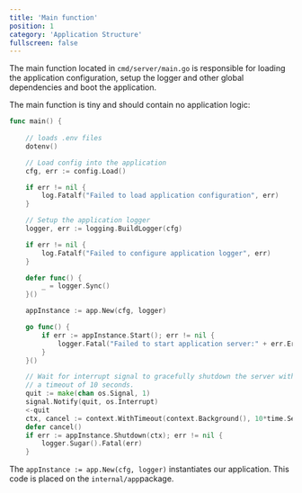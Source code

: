 ```yaml
---
title: 'Main function'
position: 1
category: 'Application Structure'
fullscreen: false
---
```


The main function located in `cmd/server/main.go` is responsible for loading the application configuration, setup the logger and other global dependencies and boot the application.

The main function is tiny and should contain no application logic:

```go
func main() {
    
    // loads .env files
	dotenv()

	// Load config into the application
	cfg, err := config.Load()

	if err != nil {
		log.Fatalf("Failed to load application configuration", err)
	}

	// Setup the application logger
	logger, err := logging.BuildLogger(cfg)

	if err != nil {
		log.Fatalf("Failed to configure application logger", err)
	}

	defer func() {
		_ = logger.Sync()
	}()

	appInstance := app.New(cfg, logger)

	go func() {
		if err := appInstance.Start(); err != nil {
			logger.Fatal("Failed to start application server:" + err.Error())
		}
	}()

	// Wait for interrupt signal to gracefully shutdown the server with
	// a timeout of 10 seconds.
	quit := make(chan os.Signal, 1)
	signal.Notify(quit, os.Interrupt)
	<-quit
	ctx, cancel := context.WithTimeout(context.Background(), 10*time.Second)
	defer cancel()
	if err := appInstance.Shutdown(ctx); err != nil {
		logger.Sugar().Fatal(err)
	}
```

The `appInstance := app.New(cfg, logger)` instantiates our application. This code is placed on the `internal/app`package.





